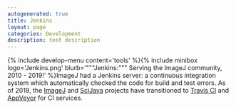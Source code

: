 ```yaml
---
autogenerated: true
title: Jenkins
layout: page
categories: Development
description: test description
---
```


{% include develop-menu content='tools' %}{% include minibox logo='Jenkins.png' blurb='"""Jenkins:""" Serving the ImageJ community, 2010 - 2019!' %}ImageJ had a Jenkins server: a continuous integration system which automatically checked the code for build and test errors. As of 2019, the [ImageJ](ImageJ) and [SciJava](SciJava) projects have transitioned to [Travis CI](Travis_CI) and [AppVeyor](AppVeyor) for CI services.


